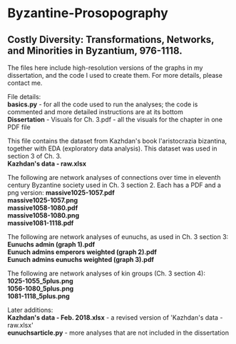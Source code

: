 # Byzantine-Prosopography

<h2>Costly Diversity: Transformations, Networks, and Minorities in Byzantium, 976-1118. </h2>

The files here include high-resolution versions of the graphs in my dissertation, and the code I used to create them. For more details, please contact me. 

File details:  
**basics.py** - for all the code used to run the analyses; the code is commented and more detailed instructions are at its bottom  
**Dissertation** - Visuals for Ch. 3.pdf - all the visuals for the chapter in one PDF file

This file contains the dataset from Kazhdan's book l'aristocrazia bizantina, together with EDA (exploratory data analysis). This dataset was used in section 3 of Ch. 3.  
**Kazhdan's data - raw.xlsx**

The following are network analyses of connections over time in eleventh century Byzantine society used in Ch. 3 section 2. Each has a PDF and a png version:
**massive1025-1057.pdf**   	
**massive1025-1057.png**  
**massive1058-1080.pdf**  
**massive1058-1080.png**  
**massive1081-1118.pdf**  

The following are network analyses of eunuchs, as used in Ch. 3 section 3:  
**Eunuchs admin (graph 1).pdf**  
**Eunuch admins emperors weighted (graph 2).pdf**  
**Eunuch admins eunuchs weighted (graph 3).pdf**  

The following are network analyses of kin groups (Ch. 3 section 4):  
**1025-1055_5plus.png**  
**1056-1080_5plus.png**  
**1081-1118_5plus.png**  

Later additions:  
**Kazhdan's data - Feb. 2018.xlsx** - a revised version of 'Kazhdan's data - raw.xlsx'  
**eunuchsarticle.py** - more analyses that are not included in the dissertation  
